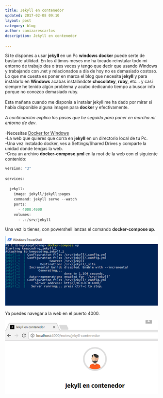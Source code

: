 ```yaml
---
title: Jekyll en contenedor
updated: 2017-02-08 09:10
layout: post
category: blog
author: canizarescarlos
description: Jekyll en contenedor

---
```


Si te dispones a usar <b>jekyll</b> en un Pc <b>windows</b> <b>docker</b> puede serte de bastante utilidad. En los últimos meses me ha tocado reinstalar todo mi entorno de trabajo dos o tres veces y tengo que decir que usando Windows y trabajando con .net y relacionados a día de hoy no es demasiado costoso. Lo que me cuesta es poner en marca el blog que necesita <b>jekyll</b> y para instalarlo en <b>Windows</b> acabas instalándote <b>chocolatey</b>, <b>ruby</b>, etc... y casi siempre he tenido algún problema y acabo dedicando tiempo a buscar info porque no conozco demasiado ruby. 
<br ><br >
Esta mañana cuando me disponía a instalar jekyll me ha dado por mirar si había disponible alguna imagen para <b>docker</b> y efectivamente.
<br ><br >
<i>A continuación explico los pasos que he seguido para poner en marcha mi entorno de dev</i>.
<br ><br >
-Necesitas <a href='https://docs.docker.com/docker-for-windows/'>Docker for Windows</a> <br >
-La web que quieres que corra en <b>jekyll</b> en un directorio local de tu Pc.  <br >
-Una vez instalado docker, ves a Settings/Shared Drives y comparte la unidad donde tengas la web.<br >
-Crea un archivo <b>docker-compose.yml</b> en la root de la web con el siguiente contenido:<br >

``` powershell
version: "3"

services:

  jekyll:
    image: jekyll/jekyll:pages
    command: jekyll serve --watch
    ports:
      - 4000:4000
    volumes:
      - .:/srv/jekyll
```

Una vez lo tienes, con powershell lanzas el comando <b>docker-compose up</b>. 

<img src='../assets/images/docker_jekyll_contenedor_compose.png'>

Ya puedes navegar a la web en el puerto 4000.

<img src='../assets/images/docker_jekyll_contenedor_web.png'>




